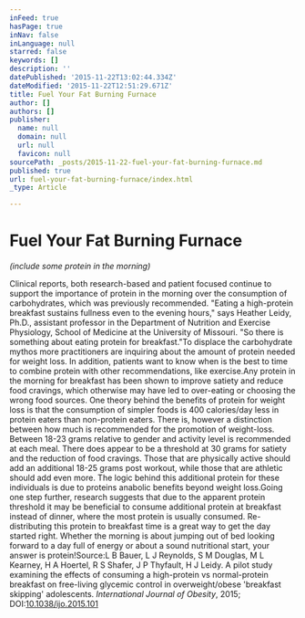 ```yaml
---
inFeed: true
hasPage: true
inNav: false
inLanguage: null
starred: false
keywords: []
description: ''
datePublished: '2015-11-22T13:02:44.334Z'
dateModified: '2015-11-22T12:51:29.671Z'
title: Fuel Your Fat Burning Furnace
author: []
authors: []
publisher:
  name: null
  domain: null
  url: null
  favicon: null
sourcePath: _posts/2015-11-22-fuel-your-fat-burning-furnace.md
published: true
url: fuel-your-fat-burning-furnace/index.html
_type: Article

---
```

# Fuel Your Fat Burning Furnace

_(include some protein in the morning)_

_[][0]_

Clinical reports, both research-based and patient focused continue to support the importance of protein in the morning over the consumption of carbohydrates, which was previously recommended. "Eating a high-protein breakfast sustains fullness even to the evening hours," says Heather Leidy, Ph.D., assistant professor in the Department of Nutrition and Exercise Physiology, School of Medicine at the University of Missouri. "So there is something about eating protein for breakfast."To displace the carbohydrate mythos more practitioners are inquiring about the amount of protein needed for weight loss. In addition, patients want to know when is the best to time to combine protein with other recommendations, like exercise.Any protein in the morning for breakfast has been shown to improve satiety and reduce food cravings, which otherwise may have led to over-eating or choosing the wrong food sources. One theory behind the benefits of protein for weight loss is that the consumption of simpler foods is 400 calories/day less in protein eaters than non-protein eaters. There is, however a distinction between how much is recommended for the promotion of weight-loss. Between 18-23 grams relative to gender and activity level is recommended at each meal. There does appear to be a threshold at 30 grams for satiety and the reduction of food cravings. Those that are physically active should add an additional 18-25 grams post workout, while those that are athletic should add even more. The logic behind this additional protein for these individuals is due to proteins anabolic benefits beyond weight loss.Going one step further, research suggests that due to the apparent protein threshold it may be beneficial to consume additional protein at breakfast instead of dinner, where the most protein is usually consumed. Re-distributing this protein to breakfast time is a great way to get the day started right. Whether the morning is about jumping out of bed looking forward to a day full of energy or about a sound nutritional start, your answer is protein!Source:L B Bauer, L J Reynolds, S M Douglas, M L Kearney, H A Hoertel, R S Shafer, J P Thyfault, H J Leidy. A pilot study examining the effects of consuming a high-protein vs normal-protein breakfast on free-living glycemic control in overweight/obese 'breakfast skipping' adolescents. _International Journal of Obesity_, 2015; DOI:[10.1038/ijo.2015.101][1]

[0]: null
[1]: http://dx.doi.org/10.1038/ijo.2015.101